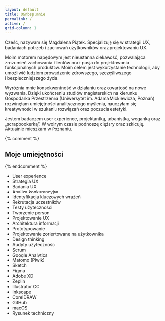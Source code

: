 ```yaml
---
layout: default
title: O&nbsp;mnie
permalink: /
active: /
grid-column: 1
---
```


<div class="container">
	<div class="about">
		<p>
			Cześć, nazywam się Magdalena Piątek. Specjalizuję się w&nbsp;strategii UX, badaniach potrzeb i&nbsp;zachowań użytkowników oraz projektowaniu UX.
		</p>
		<p>
			Moim motorem napędowym jest nieustanna ciekawość, pozwalająca zrozumieć zachowania klientów oraz pasja do projektowania funkcjonalnych produktów. Moim celem jest wykorzystanie technologii, aby umożliwić ludziom prowadzenie zdrowszego, szczęśliwszego i&nbsp;bezpieczniejszego życia.
		</p>
		<p>
			Wyróżnia mnie konsekwentność w działaniu oraz otwartość na nowe wyzwania. Dzięki ukończeniu studiów magisterskich na kierunku Gospodarka Przestrzenna (Uniwersytet im.&nbsp;Adama Mickiewicza, Poznań) rozwinęłam umiejętności analitycznego myślenia, nauczyłam się kreatywności w szukaniu rozwiązań oraz poczucia estetyki.
		</p>
		<p>
			Jestem badaczem user experience, projektantką, urbanistką, weganką oraz „scrapbookerką”. W wolnym czasie podnoszę ciężary oraz szkicuję. Aktualnie mieszkam w Poznaniu.
		</p>
	</div>
	<div class="line"></div>
	{% comment %} <h2> Moje umiejętności </h2> {% endcomment %}
	<ul class="skills">
		<li class="skill">User experience</li>
		<li class="skill">Strategia UX</li>
		<li class="skill">Badania UX</li>
		<li class="skill">Analiza konkurencyjna</li>
		<li class="skill">Identyfikacja kluczowych wrażeń</li>
		<li class="skill">Rekrutacja uczestników</li>
		<li class="skill">Testy użyteczności</li>
		<li class="skill">Tworzenie person</li>
		<li class="skill">Projektowanie UX</li>
		<li class="skill">Architektura informacji</li>
		<li class="skill">Prototypowanie</li>
		<li class="skill">Projektowanie zorientowane na użytkownika</li>
		<li class="skill">Design thinking</li>
		<li class="skill">Audyty użyteczności</li>
		<li class="skill">Scrum</li>
		<li class="skill">Google Analytics</li>
		<li class="skill">Matomo (Piwik)</li>
		<li class="skill">Sketch</li>
		<li class="skill">Figma</li>
		<li class="skill">Adobe XD</li>
		<li class="skill">Zeplin</li>
		<li class="skill">Illustrator CC</li>
		<li class="skill">Inkscape</li>
		<li class="skill">CorelDRAW</li>
    	<li class="skill">GitHub</li>
    	<li class="skill">macOS</li>
    	<li class="skill">Rysunek techniczny</li>
    </ul>
</div>
